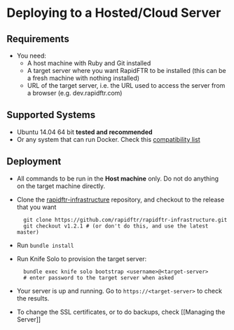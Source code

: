 # Deploying to a Hosted/Cloud Server

## Requirements

* You need:
  * A host machine with Ruby and Git installed
  * A target server where you want RapidFTR to be installed (this can be a fresh machine with nothing installed)
  * URL of the target server, i.e. the URL used to access the server from a browser (e.g. dev.rapidftr.com)

## Supported Systems

* Ubuntu 14.04 64 bit **tested and recommended**
* Or any system that can run Docker. Check this [compatibility list](https://github.com/bflad/chef-docker/blob/master/COMPATIBILITY.md)

## Deployment

* All commands to be run in the **Host machine** only. Do not do anything on the target machine directly.
* Clone the [rapidftr-infrastructure](//github.com/rapidftr/rapidftr-infrastructure) repository, and checkout to the release that you want

        git clone https://github.com/rapidftr/rapidftr-infrastructure.git
        git checkout v1.2.1 # (or don't do this, and use the latest master)

* Run `bundle install`
* Run Knife Solo to provision the target server:

        bundle exec knife solo bootstrap <username>@<target-server>
        # enter password to the target server when asked

* Your server is up and running. Go to `https://<target-server>` to check the results.
* To change the SSL certificates, or to do backups, check [[Managing the Server]]
